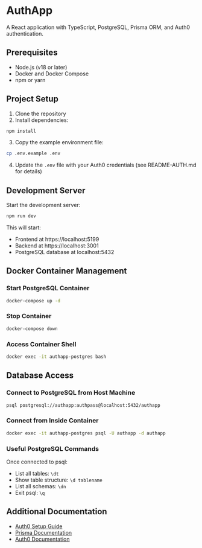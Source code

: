 # AuthApp

A React application with TypeScript, PostgreSQL, Prisma ORM, and Auth0 authentication.

## Prerequisites

- Node.js (v18 or later)
- Docker and Docker Compose
- npm or yarn

## Project Setup

1. Clone the repository
2. Install dependencies:
```bash
npm install
```

3. Copy the example environment file:
```bash
cp .env.example .env
```

4. Update the `.env` file with your Auth0 credentials (see README-AUTH.md for details)

## Development Server

Start the development server:

```bash
npm run dev
```

This will start:
- Frontend at https://localhost:5199
- Backend at https://localhost:3001
- PostgreSQL database at localhost:5432

## Docker Container Management

### Start PostgreSQL Container

```bash
docker-compose up -d
```

### Stop Container

```bash
docker-compose down
```

### Access Container Shell

```bash
docker exec -it authapp-postgres bash
```

## Database Access

### Connect to PostgreSQL from Host Machine

```bash
psql postgresql://authapp:authpass@localhost:5432/authapp
```

### Connect from Inside Container

```bash
docker exec -it authapp-postgres psql -U authapp -d authapp
```

### Useful PostgreSQL Commands

Once connected to psql:
- List all tables: `\dt`
- Show table structure: `\d tablename`
- List all schemas: `\dn`
- Exit psql: `\q`

## Additional Documentation

- [Auth0 Setup Guide](./README-AUTH.md)
- [Prisma Documentation](https://www.prisma.io/docs/)
- [Auth0 Documentation](https://auth0.com/docs/)

